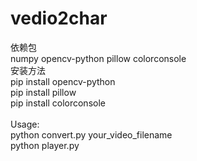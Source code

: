 # vedio2char
依赖包 <br>
numpy opencv-python pillow colorconsole<br>
安装方法<br>
pip install opencv-python<br>
pip install pillow<br>
pip install colorconsole<br>
<br>
Usage:<br>
python convert.py your_video_filename<br>
python player.py<br>
<br>
